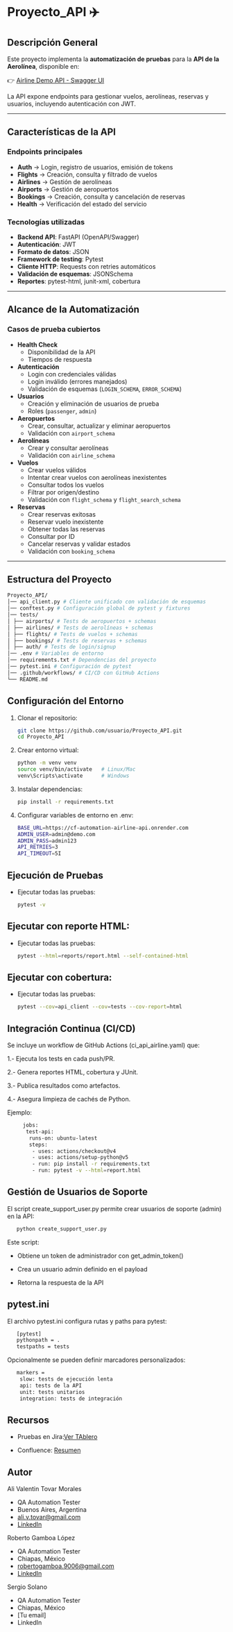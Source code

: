 # Proyecto_API ✈️

## Descripción General
Este proyecto implementa la **automatización de pruebas** para la **API de la Aerolínea**, disponible en:

👉 [Airline Demo API - Swagger UI](https://cf-automation-airline-api.onrender.com/docs)

La API expone endpoints para gestionar vuelos, aerolíneas, reservas y usuarios, incluyendo autenticación con JWT.

---

## Características de la API
### Endpoints principales
- **Auth** → Login, registro de usuarios, emisión de tokens
- **Flights** → Creación, consulta y filtrado de vuelos
- **Airlines** → Gestión de aerolíneas
- **Airports** → Gestión de aeropuertos
- **Bookings** → Creación, consulta y cancelación de reservas
- **Health** → Verificación del estado del servicio

### Tecnologías utilizadas
- **Backend API**: FastAPI (OpenAPI/Swagger)
- **Autenticación**: JWT
- **Formato de datos**: JSON
- **Framework de testing**: Pytest
- **Cliente HTTP**: Requests con retries automáticos
- **Validación de esquemas**: JSONSchema
- **Reportes**: pytest-html, junit-xml, cobertura

---

## Alcance de la Automatización
### Casos de prueba cubiertos
- **Health Check**
  - Disponibilidad de la API
  - Tiempos de respuesta
- **Autenticación**
  - Login con credenciales válidas
  - Login inválido (errores manejados)
  - Validación de esquemas (`LOGIN_SCHEMA`, `ERROR_SCHEMA`)
- **Usuarios**
  - Creación y eliminación de usuarios de prueba
  - Roles (`passenger`, `admin`)
- **Aeropuertos**
  - Crear, consultar, actualizar y eliminar aeropuertos
  - Validación con `airport_schema`
- **Aerolíneas**
  - Crear y consultar aerolíneas
  - Validación con `airline_schema`
- **Vuelos**
  - Crear vuelos válidos
  - Intentar crear vuelos con aerolíneas inexistentes
  - Consultar todos los vuelos
  - Filtrar por origen/destino
  - Validación con `flight_schema` y `flight_search_schema`
- **Reservas**
  - Crear reservas exitosas
  - Reservar vuelo inexistente
  - Obtener todas las reservas
  - Consultar por ID
  - Cancelar reservas y validar estados
  - Validación con `booking_schema`

---

## Estructura del Proyecto
```bash
Proyecto_API/
│── api_client.py # Cliente unificado con validación de esquemas
│── conftest.py # Configuración global de pytest y fixtures
│── tests/
│ ├── airports/ # Tests de aeropuertos + schemas
│ ├── airlines/ # Tests de aerolíneas + schemas
│ ├── flights/ # Tests de vuelos + schemas
│ ├── bookings/ # Tests de reservas + schemas
│ ├── auth/ # Tests de login/signup
│── .env # Variables de entorno
│── requirements.txt # Dependencias del proyecto
│── pytest.ini # Configuración de pytest
│── .github/workflows/ # CI/CD con GitHub Actions
└── README.md
```

## Configuración del Entorno
1. Clonar el repositorio:
   ```bash
   git clone https://github.com/usuario/Proyecto_API.git
   cd Proyecto_API
   ```

2. Crear entorno virtual:
   ```bash
   python -m venv venv
   source venv/bin/activate   # Linux/Mac
   venv\Scripts\activate      # Windows
   ```

3. Instalar dependencias:
   ```bash
   pip install -r requirements.txt
   ```
   
4. Configurar variables de entorno en .env:
   ```bash
   BASE_URL=https://cf-automation-airline-api.onrender.com
   ADMIN_USER=admin@demo.com
   ADMIN_PASS=admin123
   API_RETRIES=3
   API_TIMEOUT=5I
   ```

## Ejecución de Pruebas
- Ejecutar todas las pruebas:
   ```bash
   pytest -v
   ```

## Ejecutar con reporte HTML:
- Ejecutar todas las pruebas:
   ```bash
   pytest --html=reports/report.html --self-contained-html
   ```
## Ejecutar con cobertura:
- Ejecutar todas las pruebas:
   ```bash
   pytest --cov=api_client --cov=tests --cov-report=html
   ```

## Integración Continua (CI/CD)

Se incluye un workflow de GitHub Actions (ci_api_airline.yaml) que:

1.- Ejecuta los tests en cada push/PR.

2.- Genera reportes HTML, cobertura y JUnit.

3.- Publica resultados como artefactos.

4.- Asegura limpieza de cachés de Python.

Ejemplo:
```bash
     jobs:
      test-api:
       runs-on: ubuntu-latest
       steps:
        - uses: actions/checkout@v4
        - uses: actions/setup-python@v5
        - run: pip install -r requirements.txt
        - run: pytest -v --html=report.html
   ```

## Gestión de Usuarios de Soporte

El script create_support_user.py permite crear usuarios de soporte (admin) en la API:
   ```bash
      python create_support_user.py
   ```

Este script:

- Obtiene un token de administrador con get_admin_token()

- Crea un usuario admin definido en el payload

- Retorna la respuesta de la API


## pytest.ini
El archivo pytest.ini configura rutas y paths para pytest:
```bash
   [pytest]
   pythonpath = .
   testpaths = tests
```
Opcionalmente se pueden definir marcadores personalizados:
```bash
   markers =
    slow: tests de ejecución lenta
    api: tests de la API
    unit: tests unitarios
    integration: tests de integración
```
## Recursos

- Pruebas en Jira:[Ver TAblero](https://ali-valentin-tovar-morales.atlassian.net/jira/software/projects/ADAA/list)
  
- Confluence: [Resumen](https://ali-valentin-tovar-morales.atlassian.net/wiki/spaces/api/pages/119570436/Resumen+de+Automatizaci+n+API+para+Aerol+nea)
  

## Autor
Ali Valentin Tovar Morales
- QA Automation Tester
- Buenos Aires, Argentina
- ali.v.tovar@gmail.com
- [LinkedIn](www.linkedin.com/in/ali-v-tovar)


Roberto Gamboa López

- QA Automation Tester
- Chiapas, México
- robertogamboa.9006@gmail.com
- [LinkedIn](https://www.linkedin.com/in/robertogamboa07/) 

Sergio Solano

- QA Automation Tester
- Chiapas, México
- [Tu email]
- LinkedIn